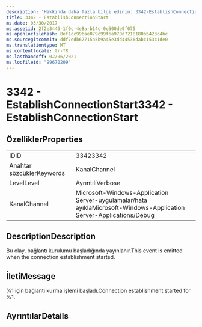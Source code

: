 ```yaml
---
description: 'Hakkında daha fazla bilgi edinin: 3342-EstablishConnectionStart'
title: 3342 - EstablishConnectionStart
ms.date: 03/30/2017
ms.assetid: 2f2e3446-1f0c-4e8a-b14c-0e500de0f075
ms.openlocfilehash: 8ef1cc996ae079c99f6a970d7218180bb423d4bc
ms.sourcegitcommit: ddf7edb67715a5b9a45e3dd44536dabc153c1de0
ms.translationtype: MT
ms.contentlocale: tr-TR
ms.lasthandoff: 02/06/2021
ms.locfileid: "99670209"
---
```

# <a name="3342---establishconnectionstart"></a><span data-ttu-id="91d04-103">3342 - EstablishConnectionStart</span><span class="sxs-lookup"><span data-stu-id="91d04-103">3342 - EstablishConnectionStart</span></span>

## <a name="properties"></a><span data-ttu-id="91d04-104">Özellikler</span><span class="sxs-lookup"><span data-stu-id="91d04-104">Properties</span></span>  
  
|||  
|-|-|  
|<span data-ttu-id="91d04-105">ID</span><span class="sxs-lookup"><span data-stu-id="91d04-105">ID</span></span>|<span data-ttu-id="91d04-106">3342</span><span class="sxs-lookup"><span data-stu-id="91d04-106">3342</span></span>|  
|<span data-ttu-id="91d04-107">Anahtar sözcükler</span><span class="sxs-lookup"><span data-stu-id="91d04-107">Keywords</span></span>|<span data-ttu-id="91d04-108">Kanal</span><span class="sxs-lookup"><span data-stu-id="91d04-108">Channel</span></span>|  
|<span data-ttu-id="91d04-109">Level</span><span class="sxs-lookup"><span data-stu-id="91d04-109">Level</span></span>|<span data-ttu-id="91d04-110">Ayrıntılı</span><span class="sxs-lookup"><span data-stu-id="91d04-110">Verbose</span></span>|  
|<span data-ttu-id="91d04-111">Kanal</span><span class="sxs-lookup"><span data-stu-id="91d04-111">Channel</span></span>|<span data-ttu-id="91d04-112">Microsoft-Windows-Application Server-uygulamalar/hata ayıkla</span><span class="sxs-lookup"><span data-stu-id="91d04-112">Microsoft-Windows-Application Server-Applications/Debug</span></span>|  
  
## <a name="description"></a><span data-ttu-id="91d04-113">Description</span><span class="sxs-lookup"><span data-stu-id="91d04-113">Description</span></span>  

 <span data-ttu-id="91d04-114">Bu olay, bağlantı kurulumu başladığında yayınlanır.</span><span class="sxs-lookup"><span data-stu-id="91d04-114">This event is emitted when the connection establishment started.</span></span>  
  
## <a name="message"></a><span data-ttu-id="91d04-115">İleti</span><span class="sxs-lookup"><span data-stu-id="91d04-115">Message</span></span>  

 <span data-ttu-id="91d04-116">%1 için bağlantı kurma işlemi başladı.</span><span class="sxs-lookup"><span data-stu-id="91d04-116">Connection establishment started for %1.</span></span>  
  
## <a name="details"></a><span data-ttu-id="91d04-117">Ayrıntılar</span><span class="sxs-lookup"><span data-stu-id="91d04-117">Details</span></span>
